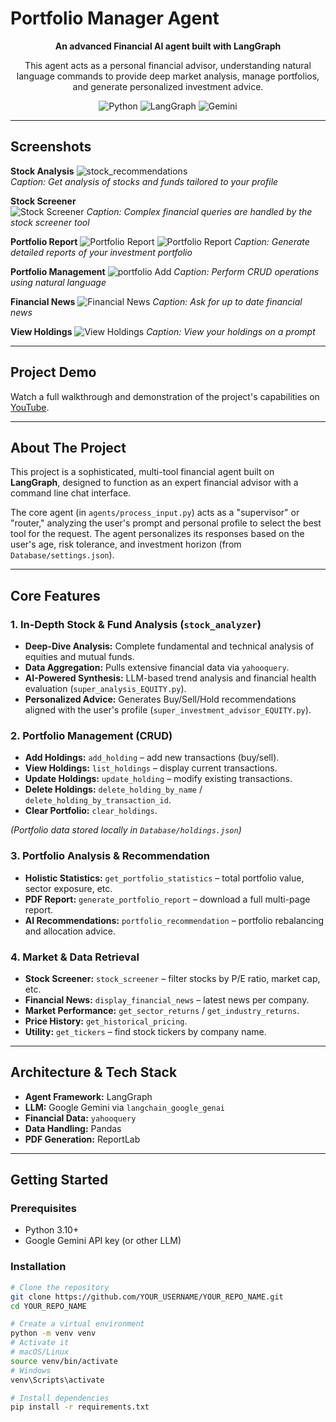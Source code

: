 # Portfolio Manager Agent

<p align="center"><b>An advanced Financial AI agent built with LangGraph</b></p>
<p align="center">
This agent acts as a personal financial advisor, understanding natural language commands to provide deep market analysis, manage portfolios, and generate personalized investment advice.
</p>

<p align="center">
<img alt="Python" src="https://img.shields.io/badge/Python-3.11%2B-blue?style=for-the-badge&logo=python&logoColor=white"/>
<img alt="LangGraph" src="https://img.shields.io/badge/LangGraph-0.1%2B-blueviolet?style=for-the-badge&logo=langchain&logoColor=white"/>
<img alt="Gemini" src="https://img.shields.io/badge/Google%20Gemini-API-orange?style=for-the-badge&logo=google&logoColor=white"/>
</p>

---

## Screenshots

**Stock Analysis**
![stock_recommendations](assets/stock_recommendations.png)  
*Caption: Get analysis of stocks and funds tailored to your profile*  

**Stock Screener**  
![Stock Screener](assets/screener.png)
*Caption: Complex financial queries are handled by the stock screener tool*  

**Portfolio Report** 
![Portfolio Report](assets/report.png)
![Portfolio Report](assets/report2.png) 
*Caption: Generate detailed reports of your investment portfolio*  

**Portfolio Management** 
![portfolio Add](assets/portfolio_add.png) 
*Caption: Perform CRUD operations using natural language* 

**Financial News**
![Financial News](assets/financial_news.png)
*Caption: Ask for up to date financial news*

**View Holdings**
![View Holdings](assets/holdings.png)
*Caption: View your holdings on a prompt*

---

## Project Demo

Watch a full walkthrough and demonstration of the project's capabilities on [YouTube](YOUR_YOUTUBE_LINK_HERE).

---

## About The Project

This project is a sophisticated, multi-tool financial agent built on **LangGraph**, designed to function as an expert financial advisor with a command line chat interface.

The core agent (in `agents/process_input.py`) acts as a "supervisor" or "router," analyzing the user's prompt and personal profile to select the best tool for the request. The agent personalizes its responses based on the user's age, risk tolerance, and investment horizon (from `Database/settings.json`).

---

## Core Features

### 1. In-Depth Stock & Fund Analysis (`stock_analyzer`)
- **Deep-Dive Analysis:** Complete fundamental and technical analysis of equities and mutual funds.  
- **Data Aggregation:** Pulls extensive financial data via `yahooquery`.  
- **AI-Powered Synthesis:** LLM-based trend analysis and financial health evaluation (`super_analysis_EQUITY.py`).  
- **Personalized Advice:** Generates Buy/Sell/Hold recommendations aligned with the user's profile (`super_investment_advisor_EQUITY.py`).

### 2. Portfolio Management (CRUD)
- **Add Holdings:** `add_holding` – add new transactions (buy/sell).  
- **View Holdings:** `list_holdings` – display current transactions.  
- **Update Holdings:** `update_holding` – modify existing transactions.  
- **Delete Holdings:** `delete_holding_by_name` / `delete_holding_by_transaction_id`.  
- **Clear Portfolio:** `clear_holdings`.  

*(Portfolio data stored locally in `Database/holdings.json`)*

### 3. Portfolio Analysis & Recommendation
- **Holistic Statistics:** `get_portfolio_statistics` – total portfolio value, sector exposure, etc.
- **PDF Report:** `generate_portfolio_report` – download a full multi-page report.  
- **AI Recommendations:** `portfolio_recommendation` – portfolio rebalancing and allocation advice.

### 4. Market & Data Retrieval
- **Stock Screener:** `stock_screener` – filter stocks by P/E ratio, market cap, etc.  
- **Financial News:** `display_financial_news` – latest news per company.  
- **Market Performance:** `get_sector_returns` / `get_industry_returns`.  
- **Price History:** `get_historical_pricing`.  
- **Utility:** `get_tickers` – find stock tickers by company name.

---

## Architecture & Tech Stack

- **Agent Framework:** LangGraph  
- **LLM:** Google Gemini via `langchain_google_genai`  
- **Financial Data:** `yahooquery`  
- **Data Handling:** Pandas  
- **PDF Generation:** ReportLab  


---

## Getting Started

### Prerequisites
- Python 3.10+  
- Google Gemini API key (or other LLM)

### Installation
```bash
# Clone the repository
git clone https://github.com/YOUR_USERNAME/YOUR_REPO_NAME.git
cd YOUR_REPO_NAME

# Create a virtual environment
python -m venv venv
# Activate it
# macOS/Linux
source venv/bin/activate
# Windows
venv\Scripts\activate

# Install dependencies
pip install -r requirements.txt
